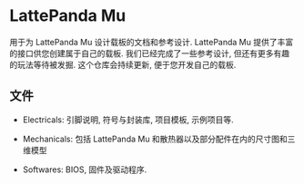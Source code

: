 # LattePanda Mu

用于为 LattePanda Mu 设计载板的文档和参考设计. LattePanda Mu 提供了丰富的接口供您创建属于自己的载板. 我们已经完成了一些参考设计, 但还有更多有趣的玩法等待被发掘. 这个仓库会持续更新, 便于您开发自己的载板.

## 文件

- Electricals: 引脚说明, 符号与封装库, 项目模板, 示例项目等.

- Mechanicals: 包括 LattePanda Mu 和散热器以及部分配件在内的尺寸图和三维模型

- Softwares: BIOS, 固件及驱动程序.

